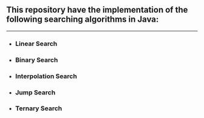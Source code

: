 ## This repository have the implementation of the following searching algorithms in Java:
- --
- ### Linear Search
- ### Binary Search
- ### Interpolation Search
- ### Jump Search
- ### Ternary Search
